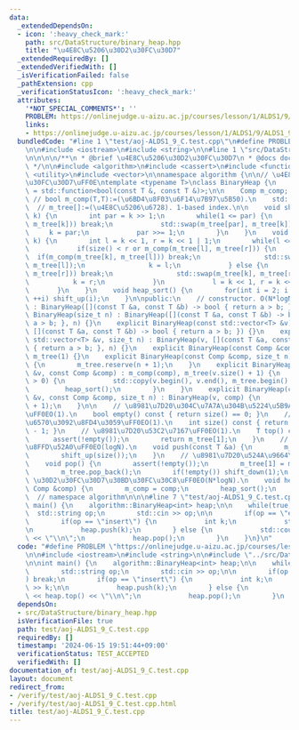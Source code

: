 ```yaml
---
data:
  _extendedDependsOn:
  - icon: ':heavy_check_mark:'
    path: src/DataStructure/binary_heap.hpp
    title: "\u4E8C\u5206\u30D2\u30FC\u30D7"
  _extendedRequiredBy: []
  _extendedVerifiedWith: []
  _isVerificationFailed: false
  _pathExtension: cpp
  _verificationStatusIcon: ':heavy_check_mark:'
  attributes:
    '*NOT_SPECIAL_COMMENTS*': ''
    PROBLEM: https://onlinejudge.u-aizu.ac.jp/courses/lesson/1/ALDS1/9/ALDS1_9_C
    links:
    - https://onlinejudge.u-aizu.ac.jp/courses/lesson/1/ALDS1/9/ALDS1_9_C
  bundledCode: "#line 1 \"test/aoj-ALDS1_9_C.test.cpp\"\n#define PROBLEM \"https://onlinejudge.u-aizu.ac.jp/courses/lesson/1/ALDS1/9/ALDS1_9_C\"\
    \n\n#include <iostream>\n#include <string>\n\n#line 1 \"src/DataStructure/binary_heap.hpp\"\
    \n\n\n\n/**\n * @brief \u4E8C\u5206\u30D2\u30FC\u30D7\n * @docs docs/DataStructure/binary_heap.md\n\
    \ */\n\n#include <algorithm>\n#include <cassert>\n#include <functional>\n#include\
    \ <utility>\n#include <vector>\n\nnamespace algorithm {\n\n// \u4E8C\u5206\u30D2\
    \u30FC\u30D7\uFF0E\ntemplate <typename T>\nclass BinaryHeap {\n    using Comp\
    \ = std::function<bool(const T &, const T &)>;\n\n    Comp m_comp;           \
    \ // bool m_comp(T,T):=(\u6BD4\u8F03\u6F14\u7B97\u5B50).\n    std::vector<T> m_tree;\
    \  // m_tree[]:=(\u4E8C\u5206\u6728). 1-based index.\n\n    void shift_up(int\
    \ k) {\n        int par = k >> 1;\n        while(1 <= par) {\n            if(m_comp(m_tree[par],\
    \ m_tree[k])) break;\n            std::swap(m_tree[par], m_tree[k]);\n       \
    \     k = par;\n            par >>= 1;\n        }\n    }\n    void shift_down(int\
    \ k) {\n        int l = k << 1, r = k << 1 | 1;\n        while(l <= size()) {\n\
    \            if(size() < r or m_comp(m_tree[l], m_tree[r])) {\n              \
    \  if(m_comp(m_tree[k], m_tree[l])) break;\n                std::swap(m_tree[k],\
    \ m_tree[l]);\n                k = l;\n            } else {\n                if(m_comp(m_tree[k],\
    \ m_tree[r])) break;\n                std::swap(m_tree[k], m_tree[r]);\n     \
    \           k = r;\n            }\n            l = k << 1, r = k << 1 | 1;\n \
    \       }\n    }\n    void heap_sort() {\n        for(int i = 2; i <= size();\
    \ ++i) shift_up(i);\n    }\n\npublic:\n    // constructor. O(N*logN).\n    BinaryHeap()\
    \ : BinaryHeap([](const T &a, const T &b) -> bool { return a > b; }) {}\n    explicit\
    \ BinaryHeap(size_t n) : BinaryHeap([](const T &a, const T &b) -> bool { return\
    \ a > b; }, n) {}\n    explicit BinaryHeap(const std::vector<T> &v) : BinaryHeap(v,\
    \ [](const T &a, const T &b) -> bool { return a > b; }) {}\n    explicit BinaryHeap(const\
    \ std::vector<T> &v, size_t n) : BinaryHeap(v, [](const T &a, const T &b) -> bool\
    \ { return a > b; }, n) {}\n    explicit BinaryHeap(const Comp &comp) : m_comp(comp),\
    \ m_tree(1) {}\n    explicit BinaryHeap(const Comp &comp, size_t n) : BinaryHeap(comp)\
    \ {\n        m_tree.reserve(n + 1);\n    }\n    explicit BinaryHeap(const std::vector<T>\
    \ &v, const Comp &comp) : m_comp(comp), m_tree(v.size() + 1) {\n        if(size()\
    \ > 0) {\n            std::copy(v.begin(), v.end(), m_tree.begin() + 1);\n   \
    \         heap_sort();\n        }\n    }\n    explicit BinaryHeap(const std::vector<T>\
    \ &v, const Comp &comp, size_t n) : BinaryHeap(v, comp) {\n        m_tree.reserve(n\
    \ + 1);\n    }\n\n    // \u8981\u7D20\u304C\u7A7A\u304B\u5224\u5B9A\u3059\u308B\
    \uFF0EO(1).\n    bool empty() const { return size() == 0; }\n    // \u8981\u7D20\
    \u6570\u3092\u8FD4\u3059\uFF0EO(1).\n    int size() const { return m_tree.size()\
    \ - 1; }\n    // \u8981\u7D20\u53C2\u7167\uFF0EO(1).\n    T top() const {\n  \
    \      assert(!empty());\n        return m_tree[1];\n    }\n    // \u8981\u7D20\
    \u8FFD\u52A0\uFF0EO(logN).\n    void push(const T &a) {\n        m_tree.push_back(a);\n\
    \        shift_up(size());\n    }\n    // \u8981\u7D20\u524A\u9664\uFF0EO(logN).\n\
    \    void pop() {\n        assert(!empty());\n        m_tree[1] = m_tree[size()];\n\
    \        m_tree.pop_back();\n        if(!empty()) shift_down(1);\n    }\n    //\
    \ \u30D2\u30FC\u30D7\u30BD\u30FC\u30C8\uFF0EO(N*logN).\n    void heap_sort(const\
    \ Comp &comp) {\n        m_comp = comp;\n        heap_sort();\n    }\n};\n\n}\
    \  // namespace algorithm\n\n\n#line 7 \"test/aoj-ALDS1_9_C.test.cpp\"\n\nint\
    \ main() {\n    algorithm::BinaryHeap<int> heap;\n\n    while(true) {\n      \
    \  std::string op;\n        std::cin >> op;\n\n        if(op == \"end\") break;\n\
    \        if(op == \"insert\") {\n            int k;\n            std::cin >> k;\n\
    \n            heap.push(k);\n        } else {\n            std::cout << heap.top()\
    \ << \"\\n\";\n            heap.pop();\n        }\n    }\n}\n"
  code: "#define PROBLEM \"https://onlinejudge.u-aizu.ac.jp/courses/lesson/1/ALDS1/9/ALDS1_9_C\"\
    \n\n#include <iostream>\n#include <string>\n\n#include \"../src/DataStructure/binary_heap.hpp\"\
    \n\nint main() {\n    algorithm::BinaryHeap<int> heap;\n\n    while(true) {\n\
    \        std::string op;\n        std::cin >> op;\n\n        if(op == \"end\"\
    ) break;\n        if(op == \"insert\") {\n            int k;\n            std::cin\
    \ >> k;\n\n            heap.push(k);\n        } else {\n            std::cout\
    \ << heap.top() << \"\\n\";\n            heap.pop();\n        }\n    }\n}\n"
  dependsOn:
  - src/DataStructure/binary_heap.hpp
  isVerificationFile: true
  path: test/aoj-ALDS1_9_C.test.cpp
  requiredBy: []
  timestamp: '2024-06-15 19:51:44+09:00'
  verificationStatus: TEST_ACCEPTED
  verifiedWith: []
documentation_of: test/aoj-ALDS1_9_C.test.cpp
layout: document
redirect_from:
- /verify/test/aoj-ALDS1_9_C.test.cpp
- /verify/test/aoj-ALDS1_9_C.test.cpp.html
title: test/aoj-ALDS1_9_C.test.cpp
---
```

